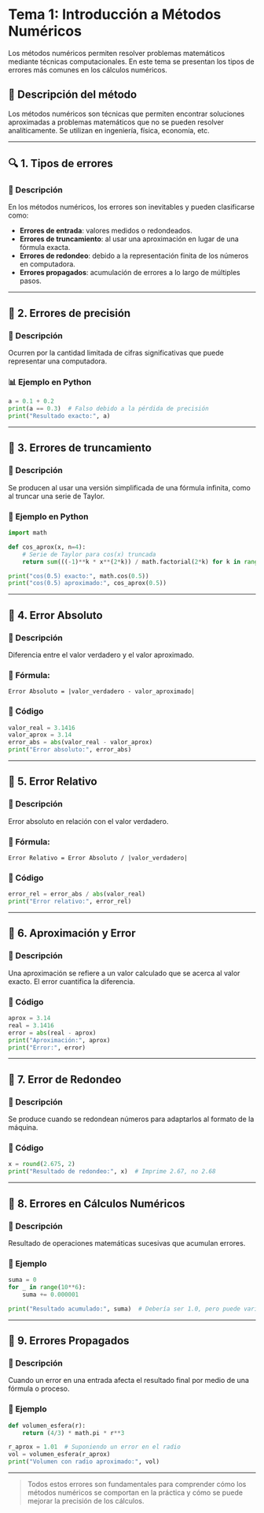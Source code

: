 
# Tema 1: Introducción a Métodos Numéricos

Los métodos numéricos permiten resolver problemas matemáticos mediante técnicas computacionales. En este tema se presentan los tipos de errores más comunes en los cálculos numéricos.
## 📌 Descripción del método
Los métodos numéricos son técnicas que permiten encontrar soluciones aproximadas a problemas matemáticos que no se pueden resolver analíticamente. Se utilizan en ingeniería, física, economía, etc.

---

## 🔍 1. Tipos de errores

### 📌 Descripción
En los métodos numéricos, los errores son inevitables y pueden clasificarse como:
- **Errores de entrada**: valores medidos o redondeados.
- **Errores de truncamiento**: al usar una aproximación en lugar de una fórmula exacta.
- **Errores de redondeo**: debido a la representación finita de los números en computadora.
- **Errores propagados**: acumulación de errores a lo largo de múltiples pasos.
---

## 🧮 2. Errores de precisión

### 📌 Descripción
Ocurren por la cantidad limitada de cifras significativas que puede representar una computadora.

### 📊 Ejemplo en Python

```python
a = 0.1 + 0.2
print(a == 0.3)  # Falso debido a la pérdida de precisión
print("Resultado exacto:", a)
```

---

## 🧮 3. Errores de truncamiento

### 📌 Descripción
Se producen al usar una versión simplificada de una fórmula infinita, como al truncar una serie de Taylor.

### 🐍 Ejemplo en Python

```python
import math

def cos_aprox(x, n=4):
    # Serie de Taylor para cos(x) truncada
    return sum(((-1)**k * x**(2*k)) / math.factorial(2*k) for k in range(n))

print("cos(0.5) exacto:", math.cos(0.5))
print("cos(0.5) aproximado:", cos_aprox(0.5))
```

---

## 🧮 4. Error Absoluto

### 📌 Descripción
Diferencia entre el valor verdadero y el valor aproximado.

### 🧮 Fórmula:
```
Error Absoluto = |valor_verdadero - valor_aproximado|
```

### 🐍 Código

```python
valor_real = 3.1416
valor_aprox = 3.14
error_abs = abs(valor_real - valor_aprox)
print("Error absoluto:", error_abs)
```

---

## 🧮 5. Error Relativo

### 📌 Descripción
Error absoluto en relación con el valor verdadero.

### 🧮 Fórmula:
```
Error Relativo = Error Absoluto / |valor_verdadero|
```

### 🐍 Código

```python
error_rel = error_abs / abs(valor_real)
print("Error relativo:", error_rel)
```

---

## 🧮 6. Aproximación y Error

### 📌 Descripción
Una aproximación se refiere a un valor calculado que se acerca al valor exacto. El error cuantifica la diferencia.

### 🐍 Código

```python
aprox = 3.14
real = 3.1416
error = abs(real - aprox)
print("Aproximación:", aprox)
print("Error:", error)
```

---

## 🧮 7. Error de Redondeo

### 📌 Descripción
Se produce cuando se redondean números para adaptarlos al formato de la máquina.

### 🐍 Código

```python
x = round(2.675, 2)
print("Resultado de redondeo:", x)  # Imprime 2.67, no 2.68
```

---

## 🧮 8. Errores en Cálculos Numéricos

### 📌 Descripción
Resultado de operaciones matemáticas sucesivas que acumulan errores.

### 🐍 Ejemplo

```python
suma = 0
for _ in range(10**6):
    suma += 0.000001

print("Resultado acumulado:", suma)  # Debería ser 1.0, pero puede variar por errores acumulados
```

---

## 🧮 9. Errores Propagados

### 📌 Descripción
Cuando un error en una entrada afecta el resultado final por medio de una fórmula o proceso.

### 🐍 Ejemplo

```python
def volumen_esfera(r):
    return (4/3) * math.pi * r**3

r_aprox = 1.01  # Suponiendo un error en el radio
vol = volumen_esfera(r_aprox)
print("Volumen con radio aproximado:", vol)
```

---

> Todos estos errores son fundamentales para comprender cómo los métodos numéricos se comportan en la práctica y cómo se puede mejorar la precisión de los cálculos.
